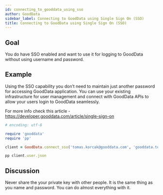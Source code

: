 ```yaml
---
id: connecting_to_gooddata_using_sso
author: GoodData
sidebar_label: Connecting to GoodData using Single Sign On (SSO)
title: Connecting to GoodData using Single Sign On (SSO)
---
```


Goal
-------

You do have SSO enabled and want to use it for logging to GoodData
without using username and password.

Example
--------

Using the SSO capability you don’t need to maintain just another
password for accessing GoodData application. You can use your existing
infrastructure for user management and connect with GoodData APIs to
allow your users login to GoodData seamlessly.

For more info check this article -
<https://developer.gooddata.com/article/single-sign-on>


```ruby
# encoding: utf-8

require 'gooddata'
require 'pp'

client = GoodData.connect_sso('tomas.korcak@gooddata.com', 'gooddata.tomas.korcak')

pp client.user.json
```

Discussion
----------

Never share the your private key with other people. It is the same thing
as you name and password. You can do almost everything with it.
